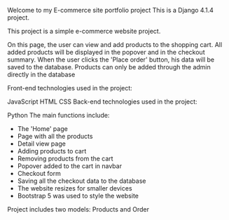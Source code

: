 Welcome to my E-commerce site portfolio project
This is a Django 4.1.4 project.

This project is a simple e-commerce website project.

On this page, the user can view and add products to the shopping cart. All added products will be displayed in the popover and in the checkout summary. When the user clicks the 'Place order' button, his data will be saved to the database. Products can only be added through the admin directly in the database

Front-end technologies used in the project:

JavaScript
HTML
CSS
Back-end technologies used in the project:

Python
The main functions include:

- The 'Home' page
- Page with all the products
- Detail view page
- Adding products to cart
- Removing products from the cart
- Popover added to the cart in navbar
- Checkout form
- Saving all the checkout data to the database
- The website resizes for smaller devices
- Bootstrap 5 was used to style the website

Project includes two models: Products and Order
